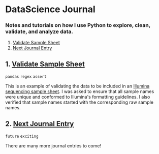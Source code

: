 # DataScience Journal
### Notes and tutorials on how I use Python to explore, clean, validate, and analyze data.

1. [Validate Sample Sheet](#validat-sample-sheet)
1. [Next Journal Entry](#next-journal-entry)

## 1. [Validate Sample Sheet](entries/validate-sample-sheet.ipynb)
`pandas` `regex` `assert`

This is an example of validating the data to be included in an [Illumina sequencing sample sheet](https://www.illumina.com/content/dam/illumina-marketing/documents/products/technotes/sequencing-sheet-format-specifications-technical-note-970-2017-004.pdf).  I was asked to ensure that all sample names were unique and conformed to Illumina's formatting guidelines. I also verified that sample names started with the corresponding raw sample names.

## 2. [Next Journal Entry](https://www.seanbeagle.com)
`future` `exciting`

There are many more journal entries to come!
